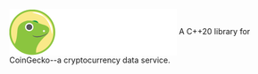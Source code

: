 <img src="images/coingecko.jpg" align="center">
A C++20 library for CoinGecko--a cryptocurrency data service.
